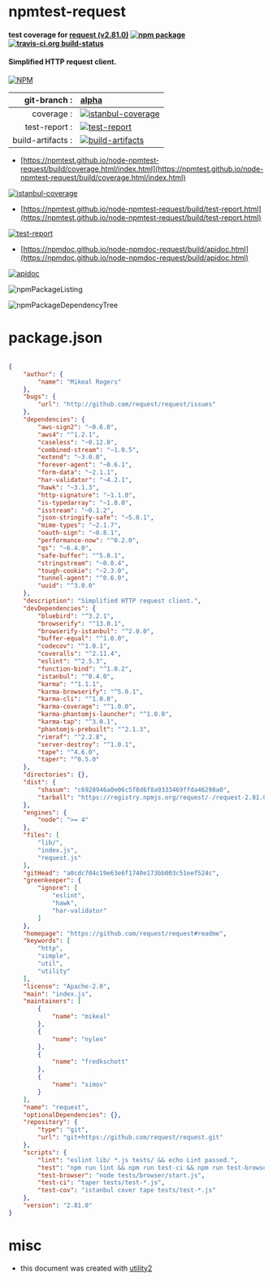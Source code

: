 # npmtest-request

#### test coverage for  [request (v2.81.0)](https://github.com/request/request#readme)  [![npm package](https://img.shields.io/npm/v/npmtest-request.svg?style=flat-square)](https://www.npmjs.org/package/npmtest-request) [![travis-ci.org build-status](https://api.travis-ci.org/npmtest/node-npmtest-request.svg)](https://travis-ci.org/npmtest/node-npmtest-request)

#### Simplified HTTP request client.

[![NPM](https://nodei.co/npm/request.png?downloads=true&downloadRank=true&stars=true)](https://www.npmjs.com/package/request)

| git-branch : | [alpha](https://github.com/npmtest/node-npmtest-request/tree/alpha)|
|--:|:--|
| coverage : | [![istanbul-coverage](https://npmtest.github.io/node-npmtest-request/build/coverage.badge.svg)](https://npmtest.github.io/node-npmtest-request/build/coverage.html/index.html)|
| test-report : | [![test-report](https://npmtest.github.io/node-npmtest-request/build/test-report.badge.svg)](https://npmtest.github.io/node-npmtest-request/build/test-report.html)|
| build-artifacts : | [![build-artifacts](https://npmtest.github.io/node-npmtest-request/glyphicons_144_folder_open.png)](https://github.com/npmtest/node-npmtest-request/tree/gh-pages/build)|

- [https://npmtest.github.io/node-npmtest-request/build/coverage.html/index.html](https://npmtest.github.io/node-npmtest-request/build/coverage.html/index.html)

[![istanbul-coverage](https://npmtest.github.io/node-npmtest-request/build/screenCapture.buildCi.browser.%252Ftmp%252Fbuild%252Fcoverage.lib.html.png)](https://npmtest.github.io/node-npmtest-request/build/coverage.html/index.html)

- [https://npmtest.github.io/node-npmtest-request/build/test-report.html](https://npmtest.github.io/node-npmtest-request/build/test-report.html)

[![test-report](https://npmtest.github.io/node-npmtest-request/build/screenCapture.buildCi.browser.%252Ftmp%252Fbuild%252Ftest-report.html.png)](https://npmtest.github.io/node-npmtest-request/build/test-report.html)

- [https://npmdoc.github.io/node-npmdoc-request/build/apidoc.html](https://npmdoc.github.io/node-npmdoc-request/build/apidoc.html)

[![apidoc](https://npmdoc.github.io/node-npmdoc-request/build/screenCapture.buildCi.browser.%252Ftmp%252Fbuild%252Fapidoc.html.png)](https://npmdoc.github.io/node-npmdoc-request/build/apidoc.html)

![npmPackageListing](https://npmtest.github.io/node-npmtest-request/build/screenCapture.npmPackageListing.svg)

![npmPackageDependencyTree](https://npmtest.github.io/node-npmtest-request/build/screenCapture.npmPackageDependencyTree.svg)



# package.json

```json

{
    "author": {
        "name": "Mikeal Rogers"
    },
    "bugs": {
        "url": "http://github.com/request/request/issues"
    },
    "dependencies": {
        "aws-sign2": "~0.6.0",
        "aws4": "^1.2.1",
        "caseless": "~0.12.0",
        "combined-stream": "~1.0.5",
        "extend": "~3.0.0",
        "forever-agent": "~0.6.1",
        "form-data": "~2.1.1",
        "har-validator": "~4.2.1",
        "hawk": "~3.1.3",
        "http-signature": "~1.1.0",
        "is-typedarray": "~1.0.0",
        "isstream": "~0.1.2",
        "json-stringify-safe": "~5.0.1",
        "mime-types": "~2.1.7",
        "oauth-sign": "~0.8.1",
        "performance-now": "^0.2.0",
        "qs": "~6.4.0",
        "safe-buffer": "^5.0.1",
        "stringstream": "~0.0.4",
        "tough-cookie": "~2.3.0",
        "tunnel-agent": "^0.6.0",
        "uuid": "^3.0.0"
    },
    "description": "Simplified HTTP request client.",
    "devDependencies": {
        "bluebird": "^3.2.1",
        "browserify": "^13.0.1",
        "browserify-istanbul": "^2.0.0",
        "buffer-equal": "^1.0.0",
        "codecov": "^1.0.1",
        "coveralls": "^2.11.4",
        "eslint": "^2.5.3",
        "function-bind": "^1.0.2",
        "istanbul": "^0.4.0",
        "karma": "^1.1.1",
        "karma-browserify": "^5.0.1",
        "karma-cli": "^1.0.0",
        "karma-coverage": "^1.0.0",
        "karma-phantomjs-launcher": "^1.0.0",
        "karma-tap": "^3.0.1",
        "phantomjs-prebuilt": "^2.1.3",
        "rimraf": "^2.2.8",
        "server-destroy": "^1.0.1",
        "tape": "^4.6.0",
        "taper": "^0.5.0"
    },
    "directories": {},
    "dist": {
        "shasum": "c6928946a0e06c5f8d6f8a9333469ffda46298a0",
        "tarball": "https://registry.npmjs.org/request/-/request-2.81.0.tgz"
    },
    "engines": {
        "node": ">= 4"
    },
    "files": [
        "lib/",
        "index.js",
        "request.js"
    ],
    "gitHead": "a0cdc704c19e63e6f1740e173bb003c51eef524c",
    "greenkeeper": {
        "ignore": [
            "eslint",
            "hawk",
            "har-validator"
        ]
    },
    "homepage": "https://github.com/request/request#readme",
    "keywords": [
        "http",
        "simple",
        "util",
        "utility"
    ],
    "license": "Apache-2.0",
    "main": "index.js",
    "maintainers": [
        {
            "name": "mikeal"
        },
        {
            "name": "nylen"
        },
        {
            "name": "fredkschott"
        },
        {
            "name": "simov"
        }
    ],
    "name": "request",
    "optionalDependencies": {},
    "repository": {
        "type": "git",
        "url": "git+https://github.com/request/request.git"
    },
    "scripts": {
        "lint": "eslint lib/ *.js tests/ && echo Lint passed.",
        "test": "npm run lint && npm run test-ci && npm run test-browser",
        "test-browser": "node tests/browser/start.js",
        "test-ci": "taper tests/test-*.js",
        "test-cov": "istanbul cover tape tests/test-*.js"
    },
    "version": "2.81.0"
}
```



# misc
- this document was created with [utility2](https://github.com/kaizhu256/node-utility2)

